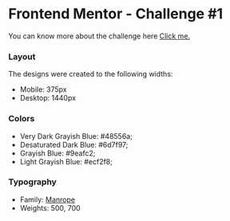 # Frontend Mentor - Challenge #1

You can know more about the challenge here [Click me.](https://www.frontendmentor.io/challenges/article-preview-component-dYBN_pYFT) 

### Layout

The designs were created to the following widths:

- Mobile: 375px
- Desktop: 1440px

### Colors

- Very Dark Grayish Blue: #48556a;
- Desaturated Dark Blue: #6d7f97;
- Grayish Blue: #9eafc2;
- Light Grayish Blue: #ecf2f8;

### Typography

- Family: [Manrope](https://fonts.google.com/specimen/Manrope)
- Weights: 500, 700
